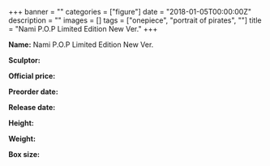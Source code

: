 +++
banner = ""
categories = ["figure"]
date = "2018-01-05T00:00:00Z"
description = ""
images = []
tags = ["onepiece", "portrait of pirates", ""]
title = "Nami P.O.P Limited Edition New Ver."
+++

**Name:** Nami P.O.P Limited Edition New Ver.

**Sculptor:** 

**Official price:** 

**Preorder date:** 

**Release date:** 

**Height:** 

**Weight:** 

**Box size:** 
